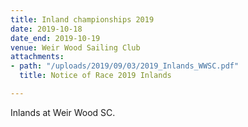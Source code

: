 ```yaml
---
title: Inland championships 2019
date: 2019-10-18
date_end: 2019-10-19
venue: Weir Wood Sailing Club
attachments:
- path: "/uploads/2019/09/03/2019_Inlands_WWSC.pdf"
  title: Notice of Race 2019 Inlands

---
```

Inlands at Weir Wood SC.